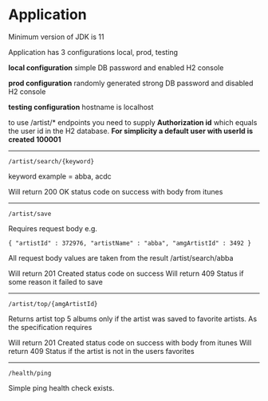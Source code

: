 
# Application 

Minimum version of JDK is 11

Application has 3 configurations local, prod, testing

**local configuration**
simple DB password and enabled H2 console

**prod configuration**
randomly generated strong DB password and disabled H2 console

**testing configuration**
hostname is localhost

to use /artist/* endpoints you need to supply **Authorization id** which equals the user id in the H2 database.
**For simplicity a default user with userId is created 100001**

---
    /artist/search/{keyword}
keyword example = abba, acdc 

Will return 200 OK status code on success  with body from itunes

---
    /artist/save

Requires request body e.g.
  

    { "artistId" : 372976, "artistName" : "abba", "amgArtistId" : 3492 }

All request body values are taken from the result /artist/search/abba

Will return 201 Created status code on success 
Will return 409 Status if some reason it failed to save

---
    /artist/top/{amgArtistId}

Returns artist top 5 albums only if the artist was saved to favorite artists. As the specification requires

Will return 201 Created status code on success with body from itunes
Will return 409 Status if the artist is not in the users favorites

---
    /health/ping
Simple ping health check exists.

